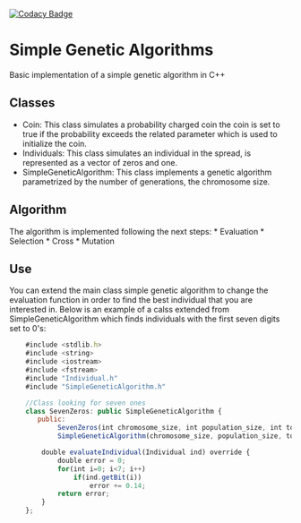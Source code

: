 [![Codacy Badge](https://api.codacy.com/project/badge/Grade/76636b4d2fb74ecfb5cb7d0030db50df)](https://www.codacy.com/manual/MaxSob/SimpleGeneticAlgorithm?utm_source=github.com&amp;utm_medium=referral&amp;utm_content=MaxSob/SimpleGeneticAlgorithm&amp;utm_campaign=Badge_Grade)
# Simple Genetic Algorithms
Basic implementation of a simple genetic algorithm in C++

## Classes
   * Coin: This class simulates a probability charged coin the coin is set to true if the probability exceeds the related parameter which is used to initialize the coin.
   * Individuals: This class simulates an individual in the spread, is represented as a vector of zeros and one.
   * SimpleGeneticAlgorithm: This class implements a genetic algorithm parametrized by the number of generations, the chromosome size.

## Algorithm
The algorithm is implemented following the next steps:
    * Evaluation
    * Selection
    * Cross
    * Mutation

## Use
You can extend the main class simple genetic algorithm to change the evaluation function in order to find the best individual that you are interested in. Below is an example of a calss extended from SimpleGeneticAlgorithm which finds individuals with the first seven digits set to 0's:

```javascript
    #include <stdlib.h>
    #include <string>
    #include <iostream>
    #include <fstream>
    #include "Individual.h"
    #include "SimpleGeneticAlgorithm.h"

    //Class looking for seven ones 
    class SevenZeros: public SimpleGeneticAlgorithm {
       public:
       	    SevenZeros(int chromosome_size, int population_size, int tournament_size, int generations, double mutation_probability, double cross_probability):  
   		    SimpleGeneticAlgorithm(chromosome_size, population_size, tournament_size, generations, mutation_probability, cross_probability){}

        double evaluateIndividual(Individual ind) override {
    	    double error = 0;
     	    for(int i=0; i<7; i++)
    		    if(ind.getBit(i))
    			    error += 0.14;
		    return error;
	    }
    };
```
